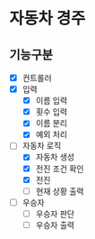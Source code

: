 # 자동차 경주
## 기능구분
- [x]  컨트롤러
- [x]  입력
    - [x]  이름 입력
    - [x]  횟수 입력
    - [x]  이름 분리
    - [x]  예외 처리
- [ ]  자동차 로직
    - [x]  자동차 생성
    - [x]  전진 조건 확인
    - [x]  전진
    - [ ]  현재 상황 출력
- [ ]  우승자
    - [ ]  우승자 판단
    - [ ]  우승자 출력